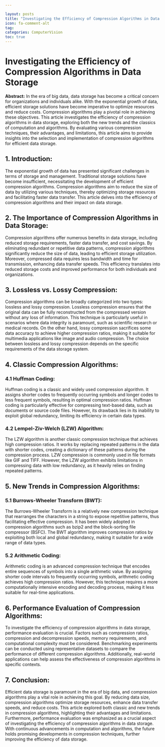 ```yaml
---

layout: posts
title: "Investigating the Efficiency of Compression Algorithms in Data Storage"
icon: fa-comment-alt
tag:      
categories: ComputerVision
toc: true
---
```




# Investigating the Efficiency of Compression Algorithms in Data Storage

**Abstract:**
In the era of big data, data storage has become a critical concern for organizations and individuals alike. With the exponential growth of data, efficient storage solutions have become imperative to optimize resources and reduce costs. Compression algorithms play a pivotal role in achieving these objectives. This article investigates the efficiency of compression algorithms in data storage, exploring both the new trends and the classics of computation and algorithms. By evaluating various compression techniques, their advantages, and limitations, this article aims to provide insights into the selection and implementation of compression algorithms for efficient data storage.

## 1. Introduction:
The exponential growth of data has presented significant challenges in terms of storage and management. Traditional storage solutions have become insufficient, necessitating the development of efficient compression algorithms. Compression algorithms aim to reduce the size of data by utilizing various techniques, thereby optimizing storage resources and facilitating faster data transfer. This article delves into the efficiency of compression algorithms and their impact on data storage.

## 2. The Importance of Compression Algorithms in Data Storage:
Compression algorithms offer numerous benefits in data storage, including reduced storage requirements, faster data transfer, and cost savings. By eliminating redundant or repetitive data patterns, compression algorithms significantly reduce the size of data, leading to efficient storage utilization. Moreover, compressed data requires less bandwidth and time for transmission, enhancing data transfer speeds. This efficiency translates into reduced storage costs and improved performance for both individuals and organizations.

## 3. Lossless vs. Lossy Compression:
Compression algorithms can be broadly categorized into two types: lossless and lossy compression. Lossless compression ensures that the original data can be fully reconstructed from the compressed version without any loss of information. This technique is particularly useful in scenarios where data integrity is paramount, such as scientific research or medical records. On the other hand, lossy compression sacrifices some data accuracy to achieve higher compression ratios, making it suitable for multimedia applications like image and audio compression. The choice between lossless and lossy compression depends on the specific requirements of the data storage system.

## 4. Classic Compression Algorithms:
### 4.1 Huffman Coding:
Huffman coding is a classic and widely used compression algorithm. It assigns shorter codes to frequently occurring symbols and longer codes to less frequent symbols, resulting in optimal compression ratios. Huffman coding is particularly effective for compressing text-based data, such as documents or source code files. However, its drawback lies in its inability to exploit global redundancy, limiting its efficiency in certain data types.

### 4.2 Lempel-Ziv-Welch (LZW) Algorithm:
The LZW algorithm is another classic compression technique that achieves high compression ratios. It works by replacing repeated patterns in the data with shorter codes, creating a dictionary of these patterns during the compression process. LZW compression is commonly used in file formats like GIF and TIFF. However, the LZW algorithm exhibits limitations in compressing data with low redundancy, as it heavily relies on finding repeated patterns.

## 5. New Trends in Compression Algorithms:
### 5.1 Burrows-Wheeler Transform (BWT):
The Burrows-Wheeler Transform is a relatively new compression technique that rearranges the characters in a string to expose repetitive patterns, thus facilitating effective compression. It has been widely adopted in compression algorithms such as bzip2 and the block-sorting file compressor (BSFC). The BWT algorithm improves compression ratios by exploiting both local and global redundancy, making it suitable for a wide range of data types.

### 5.2 Arithmetic Coding:
Arithmetic coding is an advanced compression technique that encodes entire sequences of symbols into a single arithmetic value. By assigning shorter code intervals to frequently occurring symbols, arithmetic coding achieves high compression ratios. However, this technique requires a more computationally intensive encoding and decoding process, making it less suitable for real-time applications.

## 6. Performance Evaluation of Compression Algorithms:
To investigate the efficiency of compression algorithms in data storage, performance evaluation is crucial. Factors such as compression ratios, compression and decompression speeds, memory requirements, and computational complexity must be considered. Benchmarking experiments can be conducted using representative datasets to compare the performance of different compression algorithms. Additionally, real-world applications can help assess the effectiveness of compression algorithms in specific contexts.

## 7. Conclusion:
Efficient data storage is paramount in the era of big data, and compression algorithms play a vital role in achieving this goal. By reducing data size, compression algorithms optimize storage resources, enhance data transfer speeds, and reduce costs. This article explored both classic and new trends in compression algorithms, highlighting their advantages and limitations. Furthermore, performance evaluation was emphasized as a crucial aspect of investigating the efficiency of compression algorithms in data storage. With continuous advancements in computation and algorithms, the future holds promising developments in compression techniques, further improving the efficiency of data storage.